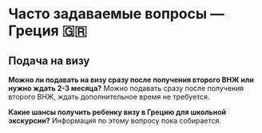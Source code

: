 # Часто задаваемые вопросы — Греция 🇬🇷

## Подача на визу

**Можно ли подавать на визу сразу после получения второго ВНЖ или нужно ждать 2-3 месяца?**
Можно подавать сразу после получения второго ВНЖ, ждать дополнительное время не требуется.

**Какие шансы получить ребенку визу в Грецию для школьной экскурсии?**
Информация по этому вопросу пока собирается.
